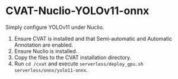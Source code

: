 # CVAT-Nuclio-YOLOv11-onnx
Simply configure YOLOv11 under Nuclio.

1. Ensure CVAT is installed and that Semi-automatic and Automatic Annotation are enabled.  
2. Ensure Nuclio is installed.  
3. Copy the files to the CVAT installation directory.  
4. Run `cd /cvat` and execute `serverless/deploy_gpu.sh serverless/onnx/yolo11-onnx`.
